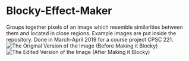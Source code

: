# Blocky-Effect-Maker
Groups together pixels of an image which resemble similarities between them and located in close regions. Example images are put inside the repository. Done in March-April 2019 for a course project CPSC 221.
![The Original Version of the Image (Before Making it Blocky)](https://i.ibb.co/PmwC5Ys/PA3pic1.png)
![The Edited Version of the Image (After Making it Blocky)](https://i.ibb.co/1r2LXsV/output-PA3pic1.png)
